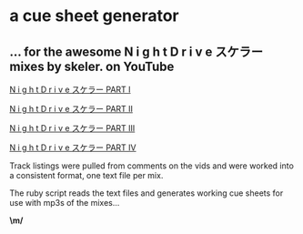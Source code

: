 # a cue sheet generator

## ... for the awesome N i g h t D r i v e スケラー mixes by skeler. on YouTube

[N i g h t D r i v e スケラー PART I](https://youtu.be/J0y6wM0aAgE?si=yoArnIMXnhnsiJX6)

[N i g h t D r i v e スケラー PART II](https://youtu.be/J4t4pMZBXZg?si=v2we1Q2tAM3gN94h)

[N i g h t D r i v e スケラー PART III](https://youtu.be/P4ALDytLAXQ?si=WREBcm29O1lzPRWx)

[N i g h t D r i v e スケラー PART IV](https://youtu.be/HUUy3mnAhCE?si=GImWShIXpFK2lMve)

Track listings were pulled from comments on the vids and were worked into a consistent format, one text file per mix. 

The ruby script reads the text files and generates working cue sheets for use with mp3s of the mixes...

__\m/__
